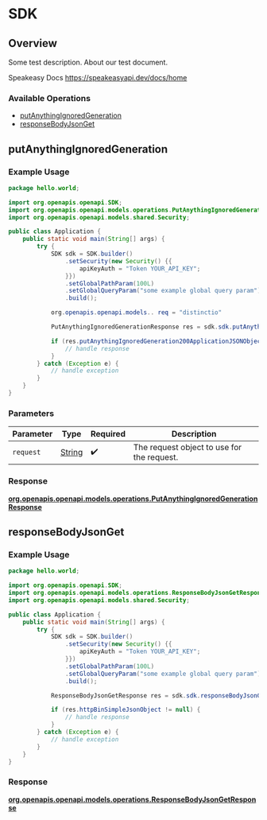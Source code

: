 # SDK


## Overview

Some test description.
About our test document.

Speakeasy Docs
<https://speakeasyapi.dev/docs/home>
### Available Operations

* [putAnythingIgnoredGeneration](#putanythingignoredgeneration)
* [responseBodyJsonGet](#responsebodyjsonget)

## putAnythingIgnoredGeneration

### Example Usage

```java
package hello.world;

import org.openapis.openapi.SDK;
import org.openapis.openapi.models.operations.PutAnythingIgnoredGenerationResponse;
import org.openapis.openapi.models.shared.Security;

public class Application {
    public static void main(String[] args) {
        try {
            SDK sdk = SDK.builder()
                .setSecurity(new Security() {{
                    apiKeyAuth = "Token YOUR_API_KEY";
                }})
                .setGlobalPathParam(100L)
                .setGlobalQueryParam("some example global query param")
                .build();

            org.openapis.openapi.models.. req = "distinctio"            

            PutAnythingIgnoredGenerationResponse res = sdk.sdk.putAnythingIgnoredGeneration(req);

            if (res.putAnythingIgnoredGeneration200ApplicationJSONObject != null) {
                // handle response
            }
        } catch (Exception e) {
            // handle exception
        }
    }
}
```

### Parameters

| Parameter                                  | Type                                       | Required                                   | Description                                |
| ------------------------------------------ | ------------------------------------------ | ------------------------------------------ | ------------------------------------------ |
| `request`                                  | [String](../../models//.md)                | :heavy_check_mark:                         | The request object to use for the request. |


### Response

**[org.openapis.openapi.models.operations.PutAnythingIgnoredGenerationResponse](../../models/operations/PutAnythingIgnoredGenerationResponse.md)**


## responseBodyJsonGet

### Example Usage

```java
package hello.world;

import org.openapis.openapi.SDK;
import org.openapis.openapi.models.operations.ResponseBodyJsonGetResponse;
import org.openapis.openapi.models.shared.Security;

public class Application {
    public static void main(String[] args) {
        try {
            SDK sdk = SDK.builder()
                .setSecurity(new Security() {{
                    apiKeyAuth = "Token YOUR_API_KEY";
                }})
                .setGlobalPathParam(100L)
                .setGlobalQueryParam("some example global query param")
                .build();

            ResponseBodyJsonGetResponse res = sdk.sdk.responseBodyJsonGet();

            if (res.httpBinSimpleJsonObject != null) {
                // handle response
            }
        } catch (Exception e) {
            // handle exception
        }
    }
}
```


### Response

**[org.openapis.openapi.models.operations.ResponseBodyJsonGetResponse](../../models/operations/ResponseBodyJsonGetResponse.md)**

